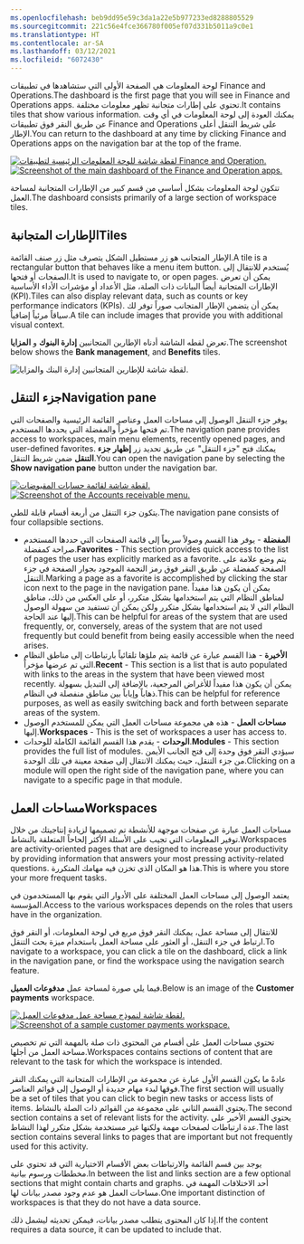```yaml
---
ms.openlocfilehash: beb9dd95e59c3da1a22e5b977233ed8288805529
ms.sourcegitcommit: 221c56e4fce366780f005ef07d331b5011a9c0e1
ms.translationtype: HT
ms.contentlocale: ar-SA
ms.lasthandoff: 03/12/2021
ms.locfileid: "6072430"
---
```

<span data-ttu-id="5e458-101">لوحة المعلومات هي الصفحة الأولى التي ستشاهدها في تطبيقات Finance and Operations.</span><span class="sxs-lookup"><span data-stu-id="5e458-101">The dashboard is the first page that you will see in Finance and Operations apps.</span></span> <span data-ttu-id="5e458-102">تحتوي على إطارات متجانبة تظهر معلومات مختلفة.</span><span class="sxs-lookup"><span data-stu-id="5e458-102">It contains tiles that show various information.</span></span> <span data-ttu-id="5e458-103">يمكنك العودة إلى لوحة المعلومات في أي وقت عن طريق النقر فوق تطبيقات Finance and Operations على شريط التنقل أعلى الإطار.</span><span class="sxs-lookup"><span data-stu-id="5e458-103">You can return to the dashboard at any time by clicking Finance and Operations apps on the navigation bar at the top of the frame.</span></span>

<span data-ttu-id="5e458-104">[![لقطة شاشة للوحة المعلومات الرئيسية لتطبيقات Finance and Operation.](../media/main-dashboard-1.png)](../media/main-dashboard-1.png#lightbox)</span><span class="sxs-lookup"><span data-stu-id="5e458-104">[![Screenshot of the main dashboard of the Finance and Operation apps.](../media/main-dashboard-1.png)](../media/main-dashboard-1.png#lightbox)</span></span>

<span data-ttu-id="5e458-105">تتكون لوحة المعلومات بشكل أساسي من قسم كبير من الإطارات المتجانبة لمساحة العمل.</span><span class="sxs-lookup"><span data-stu-id="5e458-105">The dashboard consists primarily of a large section of workspace tiles.</span></span> 

## <a name="tiles"></a><span data-ttu-id="5e458-106">ال‏‫إطارات المتجانبة‬</span><span class="sxs-lookup"><span data-stu-id="5e458-106">Tiles</span></span>

<span data-ttu-id="5e458-107">الإطار المتجانب هو زر مستطيل الشكل يتصرف مثل زر صنف القائمة.</span><span class="sxs-lookup"><span data-stu-id="5e458-107">A tile is a rectangular button that behaves like a menu item button.</span></span> <span data-ttu-id="5e458-108">يُستخدم للانتقال إلى الصفحات أو فتحها.</span><span class="sxs-lookup"><span data-stu-id="5e458-108">It is used to navigate to, or open pages.</span></span> <span data-ttu-id="5e458-109">يمكن أن تعرض الإطارات المتجانبة أيضاً البيانات ذات الصلة، مثل الأعداد أو مؤشرات الأداء الأساسية (KPI).</span><span class="sxs-lookup"><span data-stu-id="5e458-109">Tiles can also display relevant data, such as counts or key performance indicators (KPIs).</span></span> <span data-ttu-id="5e458-110">يمكن أن يتضمن الإطار المتجانب صوراً توفر لك سياقاً مرئياً إضافياً.</span><span class="sxs-lookup"><span data-stu-id="5e458-110">A tile can include images that provide you with additional visual context.</span></span>

<span data-ttu-id="5e458-111">تعرض لقطه الشاشة أدناه الإطارين المتجانبين **إدارة البنوك** و **المزايا**.</span><span class="sxs-lookup"><span data-stu-id="5e458-111">The screenshot below shows the **Bank management**, and **Benefits** tiles.</span></span>

![لقطة شاشة للإطارين المتجانبين إدارة البنك والمزايا.](../media/tile.png)

## <a name="navigation-pane"></a><span data-ttu-id="5e458-113">جزء التنقل</span><span class="sxs-lookup"><span data-stu-id="5e458-113">Navigation pane</span></span>

<span data-ttu-id="5e458-114">يوفر جزء التنقل الوصول إلى مساحات العمل وعناصر القائمة الرئيسية والصفحات التي تم فتحها مؤخراً والمفضلة التي يحددها المستخدم.</span><span class="sxs-lookup"><span data-stu-id="5e458-114">The navigation pane provides access to workspaces, main menu elements, recently opened pages, and user-defined favorites.</span></span> <span data-ttu-id="5e458-115">يمكنك فتح "جزء التنقل" عن طريق تحديد زر **إظهار جزء التنقل** ضمن شريط التنقل.</span><span class="sxs-lookup"><span data-stu-id="5e458-115">You can open the navigation pane by selecting the **Show navigation pane** button under the navigation bar.</span></span> 
 
<span data-ttu-id="5e458-116">[![لقطة شاشة لقائمة حسابات المقبوضات.](../media/ar-customers.png)](../media/ar-customers.png#lightbox)</span><span class="sxs-lookup"><span data-stu-id="5e458-116">[![Screenshot of the Accounts receivable menu.](../media/ar-customers.png)](../media/ar-customers.png#lightbox)</span></span>

<span data-ttu-id="5e458-117">يتكون جزء التنقل من أربعة أقسام قابلة للطي.</span><span class="sxs-lookup"><span data-stu-id="5e458-117">The navigation pane consists of four collapsible sections.</span></span>
 
- <span data-ttu-id="5e458-118">**المفضلة** - يوفر هذا القسم وصولاً سريعاً إلى قائمة الصفحات التي حددها المستخدم صراحة كمفضلة.</span><span class="sxs-lookup"><span data-stu-id="5e458-118">**Favorites** - This section provides quick access to the list of pages the user has explicitly marked as a favorite.</span></span> <span data-ttu-id="5e458-119">يتم وضع علامة على الصفحة كمفضلة عن طريق النقر فوق رمز النجمة الموجود بجوار الصفحة في جزء التنقل.</span><span class="sxs-lookup"><span data-stu-id="5e458-119">Marking a page as a favorite is accomplished by clicking the star icon next to the page in the navigation pane.</span></span> <span data-ttu-id="5e458-120">يمكن أن يكون هذا مفيداً لمناطق النظام التي يتم استخدامها بشكل متكرر، أو على العكس من ذلك، مناطق النظام التي لا يتم استخدامها بشكل متكرر ولكن يمكن أن تستفيد من سهولة الوصول إليها عند الحاجة.</span><span class="sxs-lookup"><span data-stu-id="5e458-120">This can be helpful for areas of the system that are used frequently, or, conversely, areas of the system that are not used frequently but could benefit from being easily accessible when the need arises.</span></span>
- <span data-ttu-id="5e458-121">**الأخيرة** - هذا القسم عبارة عن قائمة يتم ملؤها تلقائياً بارتباطات إلى مناطق النظام التي تم عرضها مؤخراً.</span><span class="sxs-lookup"><span data-stu-id="5e458-121">**Recent** - This section is a list that is auto populated with links to the areas in the system that have been viewed most recently.</span></span> <span data-ttu-id="5e458-122">يمكن أن يكون هذا مفيداً للأغراض المرجعية، بالإضافة إلى التبديل بسهولة ذهاباً وإياباً بين مناطق منفصلة في النظام.</span><span class="sxs-lookup"><span data-stu-id="5e458-122">This can be helpful for reference purposes, as well as easily switching back and forth between separate areas of the system.</span></span> 
- <span data-ttu-id="5e458-123">**مساحات العمل** - هذه هي مجموعة مساحات العمل التي يمكن للمستخدم الوصول إليها.</span><span class="sxs-lookup"><span data-stu-id="5e458-123">**Workspaces** - This is the set of workspaces a user has access to.</span></span> 
- <span data-ttu-id="5e458-124">**الوحدات** - يقدم هذا القسم القائمة الكاملة للوحدات.</span><span class="sxs-lookup"><span data-stu-id="5e458-124">**Modules** - This section provides the full list of modules.</span></span> <span data-ttu-id="5e458-125">سيؤدي النقر فوق وحدة إلى فتح الجانب الأيمن من جزء التنقل، حيث يمكنك الانتقال إلى صفحة معينة في تلك الوحدة.</span><span class="sxs-lookup"><span data-stu-id="5e458-125">Clicking on a module will open the right side of the navigation pane, where you can navigate to a specific page in that module.</span></span> 

## <a name="workspaces"></a><span data-ttu-id="5e458-126">مساحات العمل</span><span class="sxs-lookup"><span data-stu-id="5e458-126">Workspaces</span></span>

<span data-ttu-id="5e458-127">مساحات العمل عبارة عن صفحات موجهة للأنشطة تم تصميمها لزيادة إنتاجيتك من خلال توفير المعلومات التي تجيب على الأسئلة الأكثر إلحاحاً المتعلقة بالنشاط.</span><span class="sxs-lookup"><span data-stu-id="5e458-127">Workspaces are activity-oriented pages that are designed to increase your productivity by providing information that answers your most pressing activity-related questions.</span></span> <span data-ttu-id="5e458-128">هذا هو المكان الذي تخزن فيه مهامك المتكررة.</span><span class="sxs-lookup"><span data-stu-id="5e458-128">This is where you store your more frequent tasks.</span></span>  

<span data-ttu-id="5e458-129">يعتمد الوصول إلى مساحات العمل المختلفة على الأدوار التي يقوم بها المستخدمون في المؤسسة.</span><span class="sxs-lookup"><span data-stu-id="5e458-129">Access to the various workspaces depends on the roles that users have in the organization.</span></span> 

<span data-ttu-id="5e458-130">للانتقال إلى مساحة عمل، يمكنك النقر فوق مربع في لوحة المعلومات، أو النقر فوق ارتباط في جزء التنقل، أو العثور على مساحة العمل باستخدام ميزة بحث التنقل.</span><span class="sxs-lookup"><span data-stu-id="5e458-130">To navigate to a workspace, you can click a tile on the dashboard, click a link in the navigation pane, or find the workspace using the navigation search feature.</span></span>

<span data-ttu-id="5e458-131">فيما يلي صورة لمساحة عمل **مدفوعات العميل**.</span><span class="sxs-lookup"><span data-stu-id="5e458-131">Below is an image of the **Customer payments** workspace.</span></span>
 
<span data-ttu-id="5e458-132">[![لقطة شاشة لنموذج مساحة عمل مدفوعات العميل.](../media/workspace-1.png)](../media/workspace-1.png#lightbox)</span><span class="sxs-lookup"><span data-stu-id="5e458-132">[![Screenshot of a sample customer payments workspace.](../media/workspace-1.png)](../media/workspace-1.png#lightbox)</span></span>

<span data-ttu-id="5e458-133">تحتوي مساحات العمل على أقسام من المحتوى ذات صلة بالمهمة التي تم تخصيص مساحة العمل من أجلها.</span><span class="sxs-lookup"><span data-stu-id="5e458-133">Workspaces contains sections of content that are relevant to the task for which the workspace is intended.</span></span>
 
<span data-ttu-id="5e458-134">عادةً ما يكون القسم الأول عبارة عن مجموعة من الإطارات المتجانبة التي يمكنك النقر فوقها لبدء مهام جديدة أو الوصول إلى قوائم العناصر.</span><span class="sxs-lookup"><span data-stu-id="5e458-134">The first section will usually be a set of tiles that you can click to begin new tasks or access lists of items.</span></span> <span data-ttu-id="5e458-135">يحتوي القسم الثاني على مجموعة من القوائم ذات الصلة بالنشاط.</span><span class="sxs-lookup"><span data-stu-id="5e458-135">The second section contains a set of relevant lists for the activity.</span></span> <span data-ttu-id="5e458-136">يحتوي القسم الأخير على عدة ارتباطات لصفحات مهمة ولكنها غير مستخدمة بشكل متكرر لهذا النشاط.</span><span class="sxs-lookup"><span data-stu-id="5e458-136">The last section contains several links to pages that are important but not frequently used for this activity.</span></span> 

<span data-ttu-id="5e458-137">يوجد بين قسم القائمة والارتباطات بعض الأقسام الاختيارية التي قد تحتوي على مخططات ورسوم بيانية.</span><span class="sxs-lookup"><span data-stu-id="5e458-137">In between the list and links section are a few optional sections that might contain charts and graphs.</span></span> <span data-ttu-id="5e458-138">أحد الاختلافات المهمة في مساحات العمل هو عدم وجود مصدر بيانات لها.</span><span class="sxs-lookup"><span data-stu-id="5e458-138">One important distinction of workspaces is that they do not have a data source.</span></span> 

<span data-ttu-id="5e458-139">إذا كان المحتوى يتطلب مصدر بيانات، فيمكن تحديثه ليشمل ذلك.</span><span class="sxs-lookup"><span data-stu-id="5e458-139">If the content requires a data source, it can be updated to include that.</span></span>